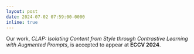 ```yaml
---
layout: post
date: 2024-07-02 07:59:00-0000
inline: true
---
```


Our work, *CLAP: Isolating Content from Style through Contrastive Learning with Augmented Prompts*, is accepted to appear at **ECCV 2024**.